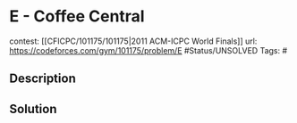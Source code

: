 # E - Coffee Central

contest: [[CFICPC/101175/101175|2011 ACM-ICPC World Finals]]
url: https://codeforces.com/gym/101175/problem/E
#Status/UNSOLVED
Tags: #

## Description

## Solution

